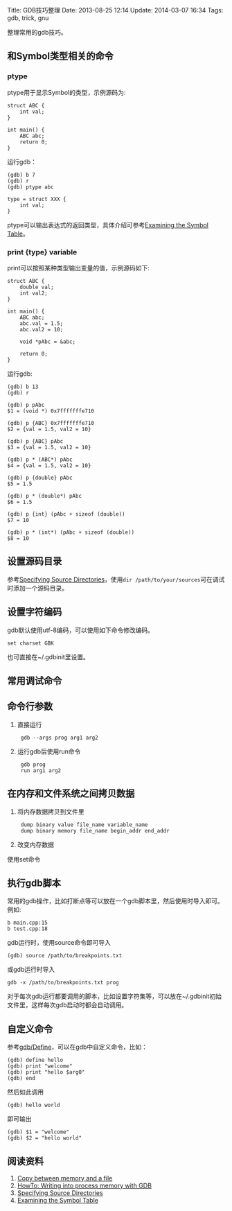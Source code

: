 Title: GDB技巧整理
Date: 2013-08-25 12:14
Update: 2014-03-07 16:34
Tags: gdb, trick, gnu

[1]: https://sourceware.org/gdb/onlinedocs/gdb/Source-Path.html "gdb Specifying Source Directories"
[2]: https://sourceware.org/gdb/onlinedocs/gdb/Symbols.html "gdb Examining the Symbol Table"

整理常用的gdb技巧。

## 和Symbol类型相关的命令
### ptype
ptype用于显示Symbol的类型，示例源码为:

    struct ABC {
        int val;
    }

    int main() {
        ABC abc;
        return 0;
    }

运行gdb：

    (gdb) b 7
    (gdb) r
    (gdb) ptype abc

    type = struct XXX {
        int val;
    }

ptype可以输出表达式的返回类型，具体介绍可参考[Examining the Symbol Table][2]。

### print {type} variable
print可以按照某种类型输出变量的值，示例源码如下:

    struct ABC {
        double val;
        int val2;
    }

    int main() {
        ABC abc;
        abc.val = 1.5;
        abc.val2 = 10;

        void *pAbc = &abc;

        return 0;
    }

运行gdb:

    (gdb) b 13
    (gdb) r

    (gdb) p pAbc
    $1 = (void *) 0x7fffffffe710

    (gdb) p {ABC} 0x7fffffffe710
    $2 = {val = 1.5, val2 = 10}

    (gdb) p {ABC} pAbc
    $3 = {val = 1.5, val2 = 10}

    (gdb) p * (ABC*) pAbc
    $4 = {val = 1.5, val2 = 10}

    (gdb) p {double} pAbc
    $5 = 1.5

    (gdb) p * (double*) pAbc
    $6 = 1.5

    (gdb) p {int} (pAbc + sizeof (double))
    $7 = 10

    (gdb) p * (int*) (pAbc + sizeof (double))
    $8 = 10

## 设置源码目录
参考[Specifying Source Directories][1]，使用`dir /path/to/your/sources`可在调试时添加一个源码目录。

## 设置字符编码

gdb默认使用utf-8编码，可以使用如下命令修改编码。

    set charset GBK
    
也可直接在~/.gdbinit里设置。

## 常用调试命令

## 命令行参数

1. 直接运行

        gdb --args prog arg1 arg2

2. 运行gdb后使用run命令

        gdb prog
        run arg1 arg2

## 在内存和文件系统之间拷贝数据

1. 将内存数据拷贝到文件里

        dump binary value file_name variable_name
        dump binary memory file_name begin_addr end_addr 

2. 改变内存数据

使用set命令

## 执行gdb脚本

常用的gdb操作，比如打断点等可以放在一个gdb脚本里，然后使用时导入即可。例如:

    b main.cpp:15
    b test.cpp:18

gdb运行时，使用source命令即可导入

    (gdb) source /path/to/breakpoints.txt

或gdb运行时导入

    gdb -x /path/to/breakpoints.txt prog

对于每次gdb运行都要调用的脚本，比如设置字符集等，可以放在~/.gdbinit初始文件里，这样每次gdb启动时都会自动调用。

## 自定义命令
参考[gdb/Define](https://sourceware.org/gdb/onlinedocs/gdb/Define.html)，可以在gdb中自定义命令，比如：

    (gdb) define hello
    (gdb) print "welcome"
    (gdb) print "hello $arg0"
    (gdb) end

然后如此调用

    (gdb) hello world

即可输出

    (gdb) $1 = "welcome"
    (gdb) $2 = "hello world"

## 阅读资料

1. [Copy between memory and a file](http://www.linuxtopia.org/online_books/redhat_linux_debugging_with_gdb/dump-restore-files.html)
2. [HowTo: Writing into process memory with GDB](https://isisblogs.poly.edu/2011/04/26/gdb-tricks/)
3. [Specifying Source Directories][1]
4. [Examining the Symbol Table][2]

